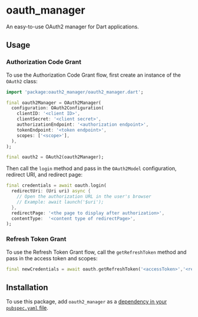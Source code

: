 # oauth_manager

An easy-to-use OAuth2 manager for Dart applications.

## Usage

### Authorization Code Grant

To use the Authorization Code Grant flow, first create an instance of the `OAuth2` class:

```dart
import 'package:oauth2_manager/oauth2_manager.dart';

final oauth2Manager = OAuth2Manager(
  configuration: OAuth2Configuration(
    clientID: '<client ID>',
    clientSecret: '<client secret>',
    authorizationEndpoint: '<authorization endpoint>',
    tokenEndpoint: '<token endpoint>',
    scopes: ['<scope>'],
  ),
);

final oauth2 = OAuth2(oauth2Manager);
```

Then call the `login` method and pass in the `OAuth2Model` configuration, redirect URI, and redirect page:

```dart
final credentials = await oauth.login(
  redirectUri: (Uri uri) async {
    // Open the authorization URL in the user's browser
    // Example: await launch('$uri');
  },
  redirectPage: '<the page to display after authorization>',
  contentType:  '<content type of redirectPage>',
);
```

### Refresh Token Grant

To use the Refresh Token Grant flow, call the `getRefreshToken` method and pass in the access token and scopes:

```dart
final newCredentials = await oauth.getRefreshToken('<accessToken>','<refreshToken>','<idToken>',['<new scope>']);
```
## Installation

To use this package, add `oauth2_manager` as a [dependency in your `pubspec.yaml` file](https://flutter.dev/docs/development/packages-and-plugins/using-packages).
